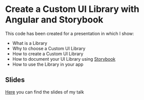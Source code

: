 # Create a Custom UI Library with Angular and Storybook

This code has been created for a presentation in which I show: 
- What is a Library
- Why to choose a Custom UI Library
- How to create a Custom UI Library
- How to document your UI Library using [Storybook](https://storybook.js.org/)
- How to use the Library in your app

## Slides

[Here](https://slides.com/profanis/custom-library-with-angular-and-storybook) you can find the slides of my talk 
